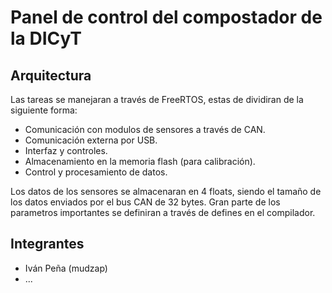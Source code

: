 # Panel de control del compostador de la DICyT

## Arquitectura

Las tareas se manejaran a través de FreeRTOS, estas de dividiran de la siguiente forma:

- Comunicación con modulos de sensores a través de CAN.
- Comunicación externa por USB.
- Interfaz y controles.
- Almacenamiento en la memoria flash (para calibración).
- Control y procesamiento de datos.

Los datos de los sensores se almacenaran en 4 floats, siendo el tamaño de los datos enviados por el bus CAN de 32 bytes.
Gran parte de los parametros importantes se definiran a través de defines en el compilador.

## Integrantes

- Iván Peña (mudzap)
- ...

